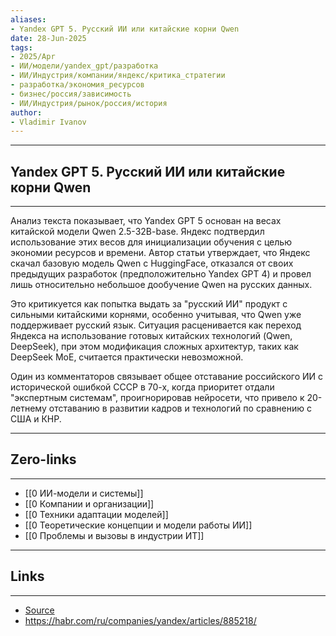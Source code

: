 ```yaml
---
aliases: 
- Yandex GPT 5. Русский ИИ или китайские корни Qwen 
date: 28-Jun-2025
tags:
- 2025/Apr
- ИИ/модели/yandex_gpt/разработка
- ИИ/Индустрия/компании/яндекс/критика_стратегии
- разработка/экономия_ресурсов
- бизнес/россия/зависимость
- ИИ/Индустрия/рынок/россия/история
author:
- Vladimir Ivanov
---
```

-----
##  Yandex GPT 5. Русский ИИ или китайские корни Qwen 
-----
Анализ текста показывает, что Yandex GPT 5 основан на весах китайской модели Qwen 2.5-32B-base. Яндекс подтвердил использование этих весов для инициализации обучения с целью экономии ресурсов и времени. Автор статьи утверждает, что Яндекс скачал базовую модель Qwen с HuggingFace, отказался от своих предыдущих разработок (предположительно Yandex GPT 4) и провел лишь относительно небольшое дообучение Qwen на русских данных. 

Это критикуется как попытка выдать за "русский ИИ" продукт с сильными китайскими корнями, особенно учитывая, что Qwen уже поддерживает русский язык. Ситуация расценивается как переход Яндекса на использование готовых китайских технологий (Qwen, DeepSeek), при этом модификация сложных архитектур, таких как DeepSeek MoE, считается практически невозможной. 

Один из комментаторов связывает общее отставание российского ИИ с исторической ошибкой СССР в 70-х, когда приоритет отдали "экспертным системам", проигнорировав нейросети, что привело к 20-летнему отставанию в развитии кадров и технологий по сравнению с США и КНР.

---
## Zero-links
---
- [[0 ИИ-модели и системы]]
- [[0 Компании и организации]]
- [[0 Техники адаптации моделей]]
- [[0 Теоретические концепции и модели работы ИИ]]
- [[0 Проблемы и вызовы в индустрии ИТ]]

---
## Links
---
- [Source](https://t.me/turboproject/1593)
- https://habr.com/ru/companies/yandex/articles/885218/